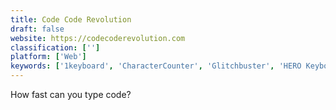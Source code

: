 ```yaml
---
title: Code Code Revolution
draft: false 
website: https://codecoderevolution.com
classification: ['']
platform: ['Web']
keywords: ['1keyboard', 'CharacterCounter', 'Glitchbuster', 'HERO Keyboard', 'Need for Type', 'RataType', 'The Writing Race', 'Typelor', 'Typing Bolt ⚡', 'Typing Club', 'Typing Speed Test', 'TypingDNA Authenticator', 'Z-Type', 'cli-typer', 'typing.io']
---
```

How fast can you type code?